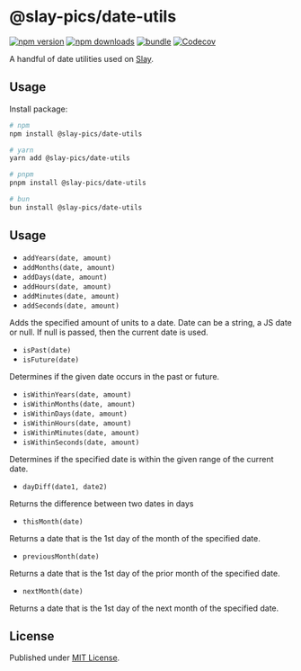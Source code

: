 # @slay-pics/date-utils

[![npm version][npm-version-src]][npm-version-href]
[![npm downloads][npm-downloads-src]][npm-downloads-href]
[![bundle][bundle-src]][bundle-href]
[![Codecov][codecov-src]][codecov-href]

A handful of date utilities used on [Slay](https://slay.pics).

## Usage

Install package:

```sh
# npm
npm install @slay-pics/date-utils

# yarn
yarn add @slay-pics/date-utils

# pnpm
pnpm install @slay-pics/date-utils

# bun
bun install @slay-pics/date-utils
```

## Usage

* `addYears(date, amount)`
* `addMonths(date, amount)`
* `addDays(date, amount)`
* `addHours(date, amount)`
* `addMinutes(date, amount)`
* `addSeconds(date, amount)`

Adds the specified amount of units to a date.  Date can be a string, a JS date or null.  If null is passed, then the current date
is used.

* `isPast(date)`
* `isFuture(date)`

Determines if the given date occurs in the past or future.

* `isWithinYears(date, amount)`
* `isWithinMonths(date, amount)`
* `isWithinDays(date, amount)`
* `isWithinHours(date, amount)`
* `isWithinMinutes(date, amount)`
* `isWithinSeconds(date, amount)`

Determines if the specified date is within the given range of the current date.

* `dayDiff(date1, date2)`

Returns the difference between two dates in days

* `thisMonth(date)`

Returns a date that is the 1st day of the month of the specified date.

* `previousMonth(date)`

Returns a date that is the 1st day of the prior month of the specified date.

* `nextMonth(date)`

Returns a date that is the 1st day of the next month of the specified date.

## License

Published under [MIT License](./LICENSE).

<!-- Badges -->

[npm-version-src]: https://img.shields.io/npm/v/packageName?style=flat&colorA=18181B&colorB=F0DB4F
[npm-version-href]: https://npmjs.com/package/packageName
[npm-downloads-src]: https://img.shields.io/npm/dm/packageName?style=flat&colorA=18181B&colorB=F0DB4F
[npm-downloads-href]: https://npmjs.com/package/packageName
[codecov-src]: https://img.shields.io/codecov/c/gh/unjs/packageName/main?style=flat&colorA=18181B&colorB=F0DB4F
[codecov-href]: https://codecov.io/gh/unjs/packageName
[bundle-src]: https://img.shields.io/bundlephobia/minzip/packageName?style=flat&colorA=18181B&colorB=F0DB4F
[bundle-href]: https://bundlephobia.com/result?p=packageName
